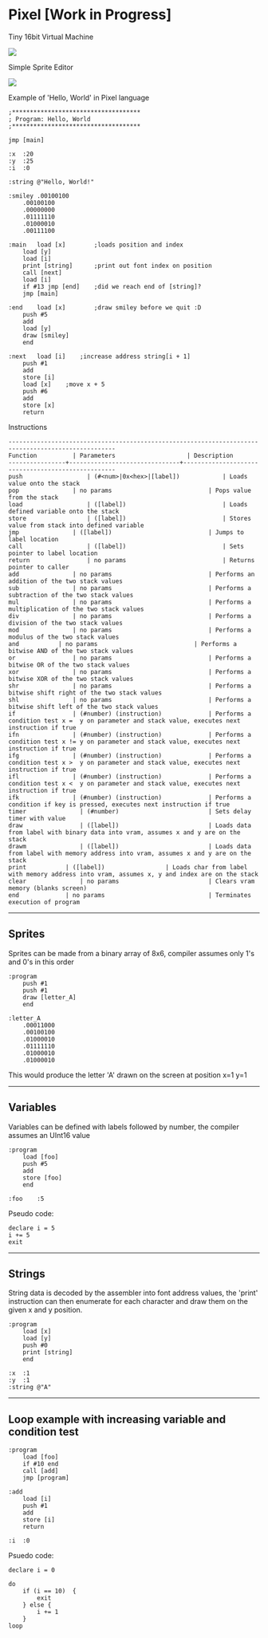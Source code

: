 # Pixel [Work in Progress]
Tiny 16bit Virtual Machine

![](http://i.imgur.com/bPnU768.png)

Simple Sprite Editor

![](http://i.imgur.com/sSYEiAc.png)

Example of 'Hello, World' in Pixel language

```
;************************************
; Program: Hello, World
;************************************

jmp [main]

:x	:20
:y	:25
:i	:0

:string	@"Hello, World!"

:smiley .00100100
	.00100100
	.00000000
	.01111110
	.01000010
	.00111100

:main	load [x]		;loads position and index
	load [y]
	load [i]
	print [string]		;print out font index on position
	call [next]
	load [i]
	if #13 jmp [end]	;did we reach end of [string]?
	jmp [main]

:end	load [x]		;draw smiley before we quit :D
	push #5
	add
	load [y]
	draw [smiley]
	end

:next	load [i]	;increase address string[i + 1]
	push #1
	add
	store [i]
	load [x]	;move x + 5
	push #6
	add
	store [x]
	return
```

Instructions
```
----------------------------------------------------------------------------------------------------
Function	      | Parameters                    | Description
----------------+-------------------------------+---------------------------------------------------
push 		          | (#<num>|0x<hex>|[label])			| Loads value onto the stack
pop		          | no params			                | Pops value from the stack
load		          | ([label])			                | Loads defined variable onto the stack
store		          | ([label])			                | Stores value from stack into defined variable
jmp		          | ([label])			                | Jumps to label location
call		          | ([label])			                | Sets pointer to label location
return		      	  | no params			                | Returns pointer to caller
add		          | no params			                | Performs an addition of the two stack values
sub		          | no params			                | Performs a subtraction of the two stack values
mul		          | no params			                | Performs a multiplication of the two stack values
div		          | no params			                | Performs a division of the two stack values
mod		          | no params			                | Performs a modulus of the two stack values
and			  | no params			                | Performs a bitwise AND of the two stack values
or		          | no params			                | Performs a bitwise OR of the two stack values
xor		          | no params			                | Performs a bitwise XOR of the two stack values
shr		          | no params			                | Performs a bitwise shift right of the two stack values
shl		          | no params			                | Performs a bitwise shift left of the two stack values
if		          | (#number) (instruction)	      		| Performs a condition test x =  y on parameter and stack value, executes next instruction if true
ifn		          | (#number) (instruction)	      		| Performs a condition test x != y on parameter and stack value, executes next instruction if true
ifg		          | (#number) (instruction)	      		| Performs a condition test x >  y on parameter and stack value, executes next instruction if true
ifl		          | (#number) (instruction)	      		| Performs a condition test x <  y on parameter and stack value, executes next instruction if true
ifk		          | (#number) (instruction)	      		| Performs a condition if key is pressed, executes next instruction if true
timer		        | (#number)			                | Sets delay timer with value
draw		        | ([label])			                | Loads data from label with binary data into vram, assumes x and y are on the stack
drawm		        | ([label])			                | Loads data from label with memory address into vram, assumes x and y are on the stack
print			| ([label])					| Loads char from label with memory address into vram, assumes x, y and index are on the stack
clear		        | no params			                | Clears vram memory (blanks screen)
end		        | no params 	                  		| Terminates execution of program
```

----------------------------------------------------------------------------------------------------
Sprites
----------------------------------------------------------------------------------------------------
Sprites can be made from a binary array of 8x6, compiler assumes only  1's and 0's in this order
```
:program
	push #1
	push #1
	draw [letter_A]
	end

:letter_A
	.00011000
	.00100100
	.01000010
	.01111110
	.01000010
	.01000010
```
This would produce the letter 'A' drawn on the screen at position x=1 y=1

----------------------------------------------------------------------------------------------------
Variables
----------------------------------------------------------------------------------------------------
Variables can be defined with labels followed by number, the compiler assumes an UInt16 value
```
:program
	load [foo]
	push #5
	add
	store [foo]
	end
		
:foo	:5
```

Pseudo code:
```
declare i = 5
i += 5
exit 
```
----------------------------------------------------------------------------------------------------
Strings
----------------------------------------------------------------------------------------------------
String data is decoded by the assembler into font address values, the 'print' instruction can
then enumerate for each character and draw them on the given x and y position.

```
:program
	load [x]
	load [y]
	push #0
	print [string]
	end

:x	:1
:y	:1
:string @"A"
```

----------------------------------------------------------------------------------------------------
Loop example with increasing variable and condition test
----------------------------------------------------------------------------------------------------
```
:program
	load [foo]
	if #10 end
	call [add]
	jmp [program]

:add
	load [i]
	push #1
	add
	store [i]
	return

:i	:0
```

Psuedo code:
```
declare i = 0

do
	if (i == 10)  {
		exit
	} else {
		i += 1
	}
loop
```



